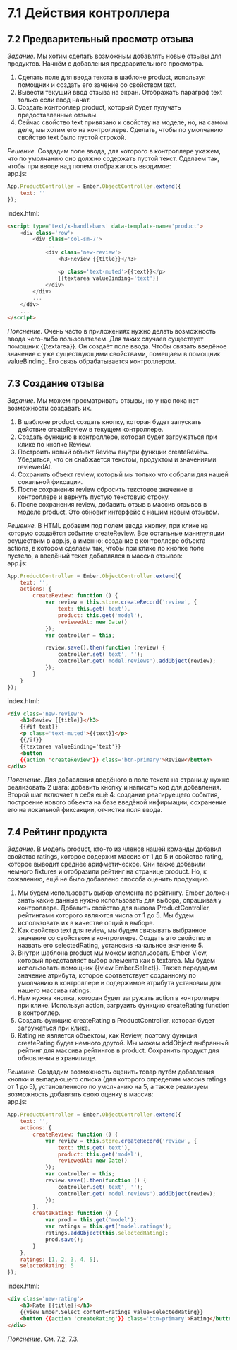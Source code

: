 # 7.1 Действия контроллера

## 7.2 Предварительный просмотр отзыва

_Задание._
Мы хотим сделать возможным добавлять новые отзывы для продуктов. Начнём с добавления предварительного просмотра.   
1. Сделать поле для ввода текста в шаблоне product, используя помощник и создать его зачение со свойством text.   
2. Вывести текущий ввод отзыва на экран. Отображать параграф text только если ввод начат.    
3. Создать контроллер product, который будет пулучать предоставленные отзывы.     
4. Сейчас свойство text привязано к свойству на моделе, но, на самом деле, мы хотим его на контроллере. Сделать, чтобы по умолчанию свойство text было пустой строкой.   

_Решение._
Создадим поле ввода, для которого в контроллере укажем, что по умолчанию оно должно содержать пустой текст. Сделаем так, чтобы при вводе над полем отображалось вводимое:    
app.js:
```javascript
App.ProductController = Ember.ObjectController.extend({
    text: ''
});
```
index.html:
```html
<script type='text/x-handlebars' data-template-name='product'>
    <div class='row'>
        <div class='col-sm-7'>
            ...
            <div class='new-review'>
                <h3>Review {{title}}</h3>

                <p class='text-muted'>{{text}}</p>
                {{textarea valueBinding='text'}}
            </div>
        </div>
        ...
    </div>
    ...
</script>
```

_Пояснение._
Очень часто в приложениях нужно делать возможность ввода чего-либо пользователем. Для таких случаев существует помощник {{textarea}}. Он создаёт поле ввода. Чтобы связать введёное значение с уже существующими свойствами, помещаем в помощник valueBinding. Его связь обрабатывается контроллером.   

## 7.3 Создание отзыва

_Задание._
Мы можем просматривать отзывы, но у нас пока нет возможности создавать их.    
1. В шаблоне product создать кнопку, которая будет запускать действие createReview в текущем контроллере.   
2. Создать функцию в контроллере, которая будет загружаться при клике по кнопке Review.   
3. Построить новый объект Review внутри функции createReview. Убедиться, что он снабжается текстом, продуктом и значениями reviewedAt.   
4. Сохранить объект review, который мы только что собрали для нашей сокальной фиксации.    
5. После сохранения review сбросить текстовое значение в контроллере и вернуть пустую текстовую строку.   
6. После сохранения review, добавить отзыв в массив отзывов в моделе product. Это обновит интерфейс с нашим новым отзывом.   

_Решение._
В HTML добавим под полем ввода кнопку, при клике на которую создаётся событие createReview. Все остальные манипуляции осуществим в app.js, а именно: создание в контроллере объекта actions, в котором сделаем так, чтобы при клике по кнопке поле пустело, а введёный текст добавлялся в массив отзывов:   
app.js:
```javascript
App.ProductController = Ember.ObjectController.extend({
    text: '',
    actions: {
        createReview: function () {
            var review = this.store.createRecord('review', {
                text: this.get('text'),
                product: this.get('model'),
                reviewedAt: new Date()
            });
            var controller = this;

            review.save().then(function (review) {
                controller.set('text', '');
                controller.get('model.reviews').addObject(review);
            });
        }
    }
});
```
index.html:
```html
<div class='new-review'>
    <h3>Review {{title}}</h3>
    {{#if text}}
    <p class='text-muted'>{{text}}</p>
    {{/if}}
    {{textarea valueBinding='text'}}
    <button
    {{action 'createReview'}} class='btn-primary'>Review</button>
</div>
```

_Пояснение._
Для добавления введёного в поле текста на страницу нужно реализовать 2 шага: добавить кнопку и написать код для добавления. Второй шаг включает в себя ещё 4: создание реагируещего события, построение нового объекта на базе введёной инфирмации, сохранение его на локальной фиксакции, отчистка поля ввода. 

## 7.4 Рейтинг продукта

_Задание._
В модель product, кто-то из членов нашей команды добавил свойство ratings, которое содержит массив от 1 до 5 и свойство rating, которое выводит среднее арифметическое. Они также добавили немного fixtures и отобразили рейтинг на странице product. Но, к сожалению, ещё не было добавлено способа оценить продукцию.   
1. Мы будем использовать выбор елемента по рейтингу. Ember должен знать какие данные нужно использовать для выбора, спрашивая у контроллера. Добавить свойство для вызова ProductController, рейтингами которого являются числа от 1 до 5. Мы будем использовать их в качестве опций в выборе.   
2. Как свойство text для review, мы будем связывать выбранное значение со свойством в контроллере. Создать это свойство и назвать его selectedRating, установив начальное значение 5.   
3. Внутри шаблона product мы можем использовать Ember View, который представляет выбор элемента как в textarea. Мы будем использовать помощник {{view Ember.Select}}. Также передадим значение атрибута, которое соответствует созданному по умолчанию в контроллере и содержимое атрибута установим для нашего массива ratings.    
4. Нам нужна кнопка, которая будет загружать action в контроллере при клике. Используя action, загрузить функцию createRating function в контроллер.    
5. Создать функцию createRating в ProductController, которая будет загружаться при клике.    
6. Rating не является объектом, как Review, поэтому функция createRating будет немного другой. Мы можем addObject выбранный рейтинг для массива рейтингов в product. Сохранить продукт для обновления в хранилище.   

_Решение._
Создадим возможность оценить товар путём добавления кнопки и выпадающего списка (для которого определим массив ratings от 1 до 5), установленного по умолчанию на 5, а также реализуем возможность добавлять свою оценку в массив:   
app.js:
```javascript
App.ProductController = Ember.ObjectController.extend({
    text: '',
    actions: {
        createReview: function () {
            var review = this.store.createRecord('review', {
                text: this.get('text'),
                product: this.get('model'),
                reviewedAt: new Date()
            });
            var controller = this;
            review.save().then(function () {
                controller.set('text', '');
                controller.get('model.reviews').addObject(review);
            });
        },
        createRating: function () {
            var prod = this.get('model');
            var ratings = this.get('model.ratings');
            ratings.addObject(this.selectedRating);
            prod.save();
        }
    },
    ratings: [1, 2, 3, 4, 5],
    selectedRating: 5
});
```
index.html:
```html
<div class='new-rating'>
    <h3>Rate {{title}}</h3>
    {{view Ember.Select content=ratings value=selectedRating}}
    <button {{action 'createRating'}} class='btn-primary'>Rating</button>
</div>
```

_Пояснение._
См. 7.2, 7.3.